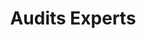 ---
title: Audits Experts
sorte: Audit
description: ""
goals:
 - Réduire les erreurs critiques
 - Recommandations
persons: 2
days: 4
pack: 3
---